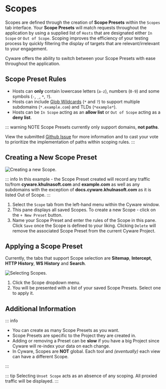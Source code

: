 # Scopes

Scopes are defined through the creation of **Scope Presets** within the `Scopes` tab interface. Your **Scope Presets** will match requests throughout the application by using a supplied list of `Hosts` that are designated either `In Scope` or `Out of Scope`. Scoping improves the efficiency of your testing process by quickly filtering the display of targets that are relevant/irrelevant to your engagement.

Cyware offers the ability to switch between your Scope Presets with ease throughout the application.

## Scope Preset Rules

- Hosts can **only** contain lowercase letters (`a-z`), numbers (`0-9`) and some symbols (`-`, `_`, `*`, `?`).
- Hosts can include [Glob Wildcards](https://en.wikipedia.org/wiki/Glob_(programming)) (`*` and `?`) to support multiple subdomains (`*.example.com`) and TLDs (`*example*`).
- Hosts can be `In Scope` acting as an **allow list** or `Out of Scope` acting as a **deny list**.

::: warning NOTE
Scope Presets currently only support domains, **not paths**.

View the submitted [Github Issue](https://github.com/cyware/cyware/issues/642) for more information and to cast your vote to prioritize the implementation of paths within scoping rules.
:::

## Creating a New Scope Preset

<img alt="Creating a new Scope." src="/_images/scope_marked_layout.png" center/>

::: info
In this example - the Scope Preset created will record any traffic to/from **cyware.khulnasoft.com** and **example.com** as well as any subdomains with the exception of **docs.cyware.khulnasoft.com** as it is listed Out of Scope.
:::

1. Select the `Scope` tab from the left-hand menu within the Cyware window.
2. This pane displays all saved Scopes. To create a new Scope - click on the `+ New Preset` button.
3. Name your Scope Preset and enter the rules of the Scope in this pane. Click `Save` once the Scope is defined to your liking. Clicking `Delete` will remove the associated Scope Preset from the current Cyware Project.

## Applying a Scope Preset

Currently, the tabs that support Scope selection are **Sitemap**, **Intercept**, **HTTP History**, **WS History** and **Search**.

<img alt="Selecting Scopes." src="/_images/scope_preset_results.png" center/>

1. Click the Scope dropdown menu.
2. You will be presented with a list of your saved Scope Presets. Select one to apply it.

## Additional Information

::: info

- You can create as many Scope Presets as you want.
- Scope Presets are specific to the Project they are created in.
- Adding or removing a Preset can be **slow** if you have a big Project since Cyware will re-index your data on each change.
- In Cyware, Scopes are **NOT** global. Each tool and _(eventually)_ each view can have a different Scope.

:::

::: tip
Selecting `Unset Scope` acts as an absence of any scoping. All proxied traffic will be displayed.
:::
